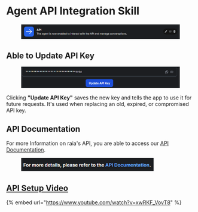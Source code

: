# Agent API Integration Skill

<figure><img src="../../.gitbook/assets/image (118).png" alt=""><figcaption></figcaption></figure>

## Able to Update API Key

<figure><img src="../../.gitbook/assets/image (116).png" alt=""><figcaption></figcaption></figure>

Clicking **"Update API Key"** saves the new key and tells the app to use it for future requests. It's used when replacing an old, expired, or compromised API key.

## API Documentation

For more Information on raia's API, you are able to access our [API Documentation](https://api.raia2.com/api/external/docs/).

<figure><img src="../../.gitbook/assets/image (117).png" alt=""><figcaption></figcaption></figure>

## [API Setup Video](https://www.youtube.com/watch?v=xwRKF_VovT8)

{% embed url="https://www.youtube.com/watch?v=xwRKF_VovT8" %}

